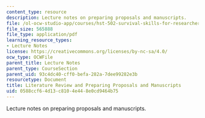 ```yaml
---
content_type: resource
description: Lecture notes on preparing proposals and manuscripts.
file: /ol-ocw-studio-app/courses/hst-502-survival-skills-for-researchers-the-responsible-conduct-of-research-spring-2003/0588ccf64d13c8104e448e0cd9464b75_6roposalsmanus.pdf
file_size: 565888
file_type: application/pdf
learning_resource_types:
- Lecture Notes
license: https://creativecommons.org/licenses/by-nc-sa/4.0/
ocw_type: OCWFile
parent_title: Lecture Notes
parent_type: CourseSection
parent_uid: 93c4dc40-cff0-befa-282a-7dee99282e3b
resourcetype: Document
title: Literature Review and Preparing Proposals and Manuscripts
uid: 0588ccf6-4d13-c810-4e44-8e0cd9464b75
---
```

Lecture notes on preparing proposals and manuscripts.